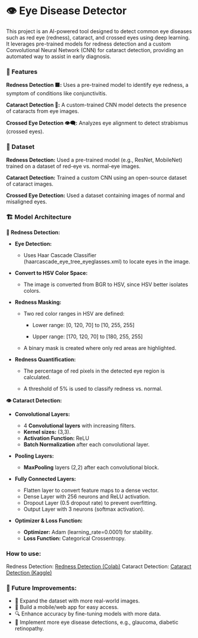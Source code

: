 
# 👁 Eye Disease Detector

This project is an AI-powered tool designed to detect common eye diseases such as red eye (redness), cataract, and crossed eyes using deep learning. It leverages pre-trained models for redness detection and a custom Convolutional Neural Network (CNN) for cataract detection, providing an automated way to assist in early diagnosis.




### 🚀 Features

**Redness Detection 🟥:**
Uses a pre-trained model to identify eye redness, a symptom of conditions like conjunctivitis.

**Cataract Detection 👀:** 
 A custom-trained CNN model detects the presence of cataracts from eye images.

**Crossed Eye Detection 👁️‍🗨️:**
Analyzes eye alignment to detect strabismus (crossed eyes).
    

### 📂 Dataset

**Redness Detection:** Used a pre-trained model (e.g., ResNet, MobileNet) trained on a dataset of red-eye vs. normal-eye images.

**Cataract Detection:** Trained a custom CNN using an open-source dataset of cataract images.

**Crossed Eye Detection:** Used a dataset containing images of normal and misaligned eyes.


### 🏗 Model Architecture

**🔴 Redness Detection:**
*  **Eye Detection:**
    * Uses Haar Cascade Classifier (haarcascade_eye_tree_eyeglasses.xml) to locate eyes in the image.

* **Convert to HSV Color Space:**
    * The image is converted from BGR to HSV, since HSV better isolates colors.

* **Redness Masking:**
    * Two red color ranges in HSV are defined:

        * Lower range: [0, 120, 70] to [10, 255, 255]

        * Upper range: [170, 120, 70] to [180, 255, 255]

    * A binary mask is created where only red areas are highlighted.

* **Redness Quantification:**
    * The percentage of red pixels in the detected eye region is calculated.

    * A threshold of 5% is used to classify redness vs. normal.


**👁 Cataract Detection:**
* **Convolutional Layers:**     
  * 4 **Convolutional layers** with increasing filters.
  * **Kernel sizes:** (3,3).
  * **Activation Function:** ReLU
  * **Batch Normalization** after each convolutional layer.

* **Pooling Layers:**
  * **MaxPooling** layers (2,2) after each convolutional block.

* **Fully Connected Layers:**
  * Flatten layer to convert feature maps to a dense vector.
  * Dense Layer with 256 neurons and ReLU activation.
  * Dropout Layer (0.5 dropout rate) to prevent overfitting.
  * Output Layer with 3 neurons (softmax activation).

* **Optimizer & Loss Function:**
  * **Optimizer:** Adam (learning_rate=0.0001) for stability.
  * **Loss Function:** Categorical Crossentropy.

### How to use:
  Redness Detection: <a href="https://colab.research.google.com/drive/1l83gVpr1dy-9k7Bo8GN0TR0fmILduGoS">Redness Detection (Colab)</a>
  Cataract Detection: <a href="https://www.kaggle.com/code/shivanshyadav1514/notebookf50a04b1d9/edit/run/225623938">Cataract Detection (Kaggle)</a>

### 📌 Future Improvements:
  * 🏥 Expand the dataset with more real-world images.
  * 📱 Build a mobile/web app for easy access.
  * 🔍 Enhance accuracy by fine-tuning models with more data.
  * 🧠 Implement more eye disease detections, e.g., glaucoma, diabetic retinopathy.





